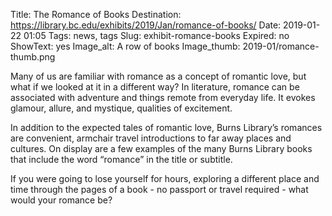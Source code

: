 Title: The Romance of Books
Destination: https://library.bc.edu/exhibits/2019/Jan/romance-of-books/
Date: 2019-01-22 01:05
Tags: news, tags 
Slug: exhibit-romance-books
Expired: no
ShowText: yes
Image_alt: A row of books
Image_thumb: 2019-01/romance-thumb.png

Many of us are familiar with romance as a concept of romantic love, but what if we looked at it in a different way? In literature, romance can be associated with adventure and things remote from everyday life. It evokes glamour, allure, and mystique, qualities of excitement.

In addition to the expected tales of romantic love, Burns Library’s romances are convenient, armchair travel introductions to far away places and cultures. On display are a few examples of the many Burns Library books that include the word “romance” in the title or subtitle.

If you were going to lose yourself for hours, exploring a different place and time through the pages of a book - no passport or travel required - what would your romance be?
